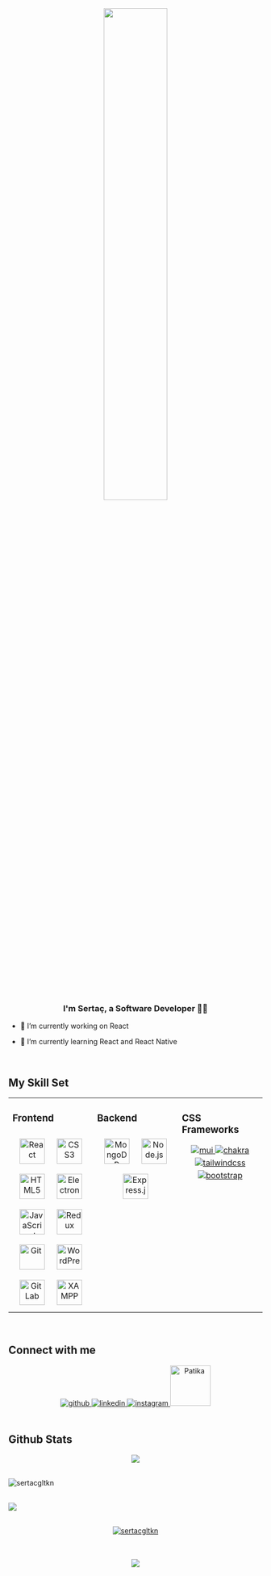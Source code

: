 <div align="center" sx={{height:50px}}>
<img src="https://cdn.hashnode.com/res/hashnode/image/upload/v1660979484377/JgJ8G6_ng.gif?auto=format,compress&gif-q=60&format=webm" align="center" style="width: 50%" />
</div>  
  

### **<div align="center">I'm Sertaç, a Software Developer 👨‍💻 </div>**  
  

- 🔭 I’m currently working on React  
  

- 🌱 I’m currently learning React and React Native  
  

<br/>  


## My Skill Set  
<table><tr><td valign="top" width="33%">



### Frontend  
<div align="center">  
<a href="#"><img style="margin: 10px" src="https://profilinator.rishav.dev/skills-assets/react-original-wordmark.svg" alt="React" height="50" /></a>    
<a href="#"><img style="margin: 10px" src="https://profilinator.rishav.dev/skills-assets/css3-original-wordmark.svg" alt="CSS3" height="50" /></a>  
<a href="#"><img style="margin: 10px" src="https://profilinator.rishav.dev/skills-assets/html5-original-wordmark.svg" alt="HTML5" height="50" /></a>  
<a href="#"><img style="margin: 10px" src="https://profilinator.rishav.dev/skills-assets/electron-original.svg" alt="Electron" height="50" /></a>  
<a href="#"><img style="margin: 10px" src="https://profilinator.rishav.dev/skills-assets/javascript-original.svg" alt="JavaScript" height="50" /></a>  
<a href="#"><img style="margin: 10px" src="https://profilinator.rishav.dev/skills-assets/redux-original.svg" alt="Redux" height="50" /></a>  
<a href="#"><img style="margin: 10px" src="https://profilinator.rishav.dev/skills-assets/git-scm-icon.svg" alt="Git" height="50" /></a>  
<a href="#"><img style="margin: 10px" src="https://profilinator.rishav.dev/skills-assets/wordpress.png" alt="WordPress" height="50" /></a>    
<a href="#"><img style="margin: 10px" src="https://profilinator.rishav.dev/skills-assets/gitlab.svg" alt="GitLab" height="50" /></a>  
<a href="#"><img style="margin: 10px" src="https://profilinator.rishav.dev/skills-assets/xampp.png" alt="XAMPP" height="50" /></a>  
</div>

</td><td valign="top" width="33%">



### Backend  
<div align="center">  
<a href="https://www.mongodb.com/" target="_blank"><img style="margin: 10px" src="https://profilinator.rishav.dev/skills-assets/mongodb-original-wordmark.svg" alt="MongoDB" height="50" /></a>  
<a href="https://nodejs.org/" target="_blank"><img style="margin: 10px" src="https://profilinator.rishav.dev/skills-assets/nodejs-original-wordmark.svg" alt="Node.js" height="50" /></a>  
<a href="https://expressjs.com/" target="_blank"><img style="margin: 10px" src="https://profilinator.rishav.dev/skills-assets/express-original-wordmark.svg" alt="Express.js" height="50" /></a>  

</div>

</td><td valign="top" width="33%">

 ### CSS Frameworks 

 <div align="center">
 <a href="#">
<img src=https://img.shields.io/badge/MUI-%230081CB.svg?style=for-the-badge&logo=material-ui&logoColor=white alt=mui style="margin-bottom: 5px;" />
</a>
<a href="#">
<img src=https://img.shields.io/badge/chakra-%234ED1C5.svg?style=for-the-badge&logo=chakraui&logoColor=white alt=chakra style="margin-bottom: 5px;" />
</a>
<a href="#" target="_blank">
<img src=https://img.shields.io/badge/tailwindcss-%2338B2AC.svg?style=for-the-badge&logo=tailwind-css&logoColor=white alt=tailwindcss style="margin-bottom: 5px;" />
</a>  
<a href="">
    <img src="https://img.shields.io/badge/bootstrap-%23563D7C.svg?style=for-the-badge&logo=bootstrap&logoColor=white" style="margin-bottom: 5px;" alt="bootstrap"/>
  </a>
 </div>

</td></tr></table>  

<br/>  


## Connect with me  
<div align="center">
<a href="https://github.com/sertacgltkn" target="_blank">
<img src=https://img.shields.io/badge/github-%2324292e.svg?&style=for-the-badge&logo=github&logoColor=white alt=github style="margin-bottom: 5px;" />
</a>
<a href="https://linkedin.com/in/sertacgultekin" target="_blank">
<img src=https://img.shields.io/badge/linkedin-%231E77B5.svg?&style=for-the-badge&logo=linkedin&logoColor=white alt=linkedin style="margin-bottom: 5px;" />
</a>
<a href="https://instagram.com/sertacgultekinn" target="_blank">
<img src=https://img.shields.io/badge/instagram-%23000000.svg?&style=for-the-badge&logo=instagram&logoColor=white alt=instagram style="margin-bottom: 5px;" />
</a>  
<a href="https://app.patika.dev/sertacgltkn">
    <img src="https://kpm.metu.edu.tr/wp-content/uploads/2022/03/patikaLogo-2.png" width="80px" alt="Patika"/>
  </a>
  
</div>  
  

<br/>  


## Github Stats  
<div align="center"><img src="https://github-readme-stats.vercel.app/api?username=sertacgltkn&show_icons=true&count_private=true&hide_border=true" align="center" /></div>  <br/> 
<p><img align="center" src="https://github-readme-streak-stats.herokuapp.com/?user=sertacgltkn&"  alt="sertacgltkn" /></p>
<br/> 
<img src="https://github-readme-stats.vercel.app/api/top-langs/?username=sertacgltkn&hide_border=true&layout=compact" align="center" />  <br/> <br/> 

<p align="center"> <a href="https://github.com/ryo-ma/github-profile-trophy"><img src="https://github-profile-trophy.vercel.app/?username=sertacgltkn" alt="sertacgltkn" /></a> </p>


<br/>  

  

<br/>  

<div align="center">
<img src="https://komarev.com/ghpvc/?username=sertacgltkn&&style=flat-square" align="center" />
</div>  
  

<br/>  

<div align="center"></div>  

<br/>  


<br />
